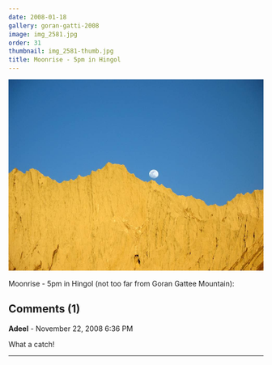 ```yaml
---
date: 2008-01-18
gallery: goran-gatti-2008
image: img_2581.jpg
order: 31
thumbnail: img_2581-thumb.jpg
title: Moonrise - 5pm in Hingol
---
```


![Moonrise - 5pm in Hingol](./img_2581.jpg)

Moonrise - 5pm in Hingol (not too far from Goran Gattee Mountain):

<div id="comments">

## Comments (1)

**Adeel** - November 22, 2008  6:36 PM

What a catch!

---

</div>